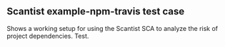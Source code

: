 ## Scantist example-npm-travis test case

Shows a working setup for using the Scantist SCA to analyze the risk of project dependencies. Test.
